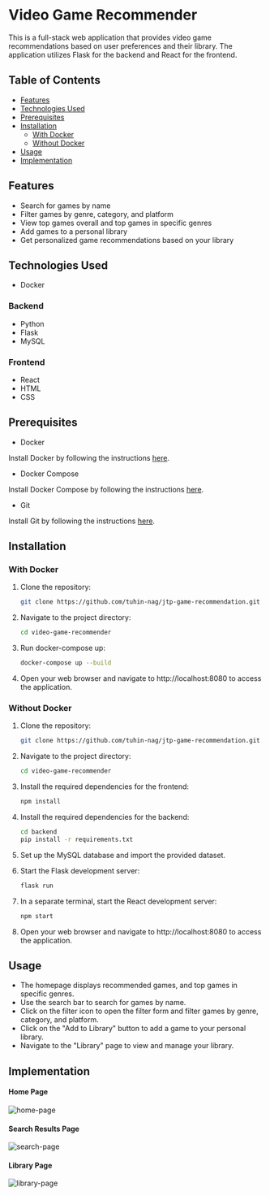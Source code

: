 # Video Game Recommender

This is a full-stack web application that provides video game recommendations based on user preferences and their library. The application utilizes Flask for the backend and React for the frontend.

## Table of Contents

- [Features](#features)
- [Technologies Used](#technologies-used)
- [Prerequisites](#prerequisites)
- [Installation](#installation)
  - [With Docker](#with-docker)
  - [Without Docker](#without-docker)
- [Usage](#usage)
- [Implementation](#implementation)

## Features

- Search for games by name
- Filter games by genre, category, and platform
- View top games overall and top games in specific genres
- Add games to a personal library
- Get personalized game recommendations based on your library

## Technologies Used
- Docker
### Backend
- Python
- Flask
- MySQL

### Frontend

- React
- HTML
- CSS

## Prerequisites

- Docker 

Install Docker by following the instructions [here](https://docs.docker.com/get-docker/).

- Docker Compose

Install Docker Compose by following the instructions [here](https://docs.docker.com/compose/install/).

- Git

Install Git by following the instructions [here](https://git-scm.com/book/en/v2/Getting-Started-Installing-Git).

## Installation
### With Docker

1. Clone the repository:
    ```bash
    git clone https://github.com/tuhin-nag/jtp-game-recommendation.git
    ```
2. Navigate to the project directory:
    ```bash
    cd video-game-recommender
    ```
3. Run docker-compose up:
    ```bash
    docker-compose up --build
    ```
4. Open your web browser and navigate to http://localhost:8080 to access the application.

### Without Docker

1. Clone the repository:
    ```bash
    git clone https://github.com/tuhin-nag/jtp-game-recommendation.git
    ```
2. Navigate to the project directory:
    ```bash
    cd video-game-recommender
    ```
3. Install the required dependencies for the frontend:
    ```bash
    npm install
    ```
4. Install the required dependencies for the backend:
    ```bash
    cd backend
    pip install -r requirements.txt
    ```

5. Set up the MySQL database and import the provided dataset.
   
6. Start the Flask development server:
    ```bash
    flask run
    ```
7. In a separate terminal, start the React development server:
    ```bash
    npm start
    ```
8. Open your web browser and navigate to http://localhost:8080 to access the application.

## Usage

- The homepage displays recommended games, and top games in specific genres.
- Use the search bar to search for games by name.
- Click on the filter icon to open the filter form and filter games by genre, category, and platform.
- Click on the "Add to Library" button to add a game to your personal library.
- Navigate to the "Library" page to view and manage your library.

## Implementation
#### Home Page 
![home-page](https://github.com/tuhin-nag/jtp-game-recommendation/assets/68266325/7a35c931-7fa5-40ec-9639-5862731e421e)

#### Search Results Page
![search-page](https://github.com/tuhin-nag/jtp-game-recommendation/assets/68266325/94a52869-3931-49a5-9c23-b50dbcbd7939)

#### Library Page
![library-page](https://github.com/tuhin-nag/jtp-game-recommendation/assets/68266325/cf7733b3-2cef-4a21-b3c4-75d58de3b375)

